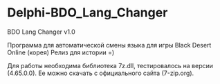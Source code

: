 # Delphi-BDO_Lang_Changer

BDO Lang Changer v1.0

Программа для автоматической смены языка для игры Black Desert Online (корея) Релиз для истории =)

Для работы необходима библиотека 7z.dll, тестировалось на версии (4.65.0.0). Ее можно скачать с официального сайта (7-zip.org).

